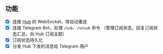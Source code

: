 ## 功能

- [x] 连接 [Hub](https://hub.drink.cafe) 的 WebSocket，带自动重连
- [x] 连接 Telegram Bot，处理 `/sub`、`/unsub` 命令 （管理订阅状态，回复订阅状态汇总，向 Hub 订阅主题）
- [x] 订阅状态持久化
- [x] 分发 Hub 下发的消息给 Telegram 用户
